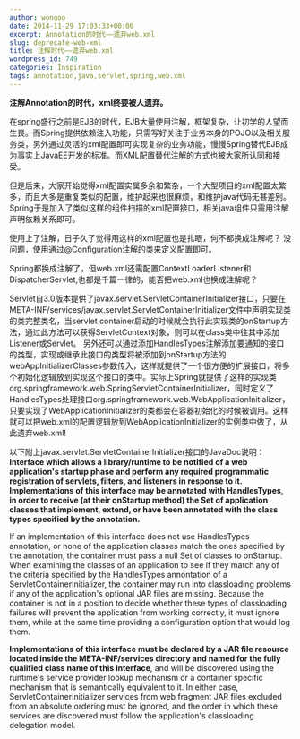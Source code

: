 ```yaml
---
author: wongoo
date: 2014-11-29 17:03:33+00:00
excerpt: Annotation的时代——遗弃web.xml
slug: deprecate-web-xml
title: 注解时代——遗弃web.xml
wordpress_id: 749
categories: Inspiration
tags: annotation,java,servlet,spring,web.xml
---
```


**注解Annotation的时代，xml终要被人遗弃。**


在spring盛行之前是EJB的时代，EJB大量使用注解，框架复杂，让初学的人望而生畏。而Spring提供依赖注入功能，只需写好关注于业务本身的POJO以及相关服务类，另外通过灵活的xml配置即可实现复杂的业务功能，慢慢Spring替代EJB成为事实上JavaEE开发的标准。而XML配置替代注解的方式也被大家所认同和接受。


但是后来，大家开始觉得xml配置实属多余和繁杂，一个大型项目的xml配置太繁多，而且大多是重复类似的配置，维护起来也很麻烦，和维护java代码无甚差别。Spring于是加入了类似这样的组件扫描的xml配置接口，相关java组件只需用注解声明依赖关系即可。


使用上了注解，日子久了觉得用这样的xml配置也是扎眼，何不都换成注解呢？ 没问题，使用通过@Configuration注解的类来定义配置即可。


Spring都换成注解了，但web.xml还需配置ContextLoaderListener和DispatcherServlet,也都是千篇一律的，能否把web.xml也换成注解呢？ 


Servlet自3.0版本提供了javax.servlet.ServletContainerInitializer接口，只要在META-INF/services/javax.servlet.ServletContainerInitializer文件中声明实现类的类完整类名，当servlet container启动的时候就会执行此实现类的onStartup方法，通过此方法可以获得ServletContext对象，则可以在class类中往其中添加Listener或Servlet。 另外还可以通过添加HandlesTypes注解添加要通知的接口的类型，实现或继承此接口的类型将被添加到onStartup方法的webAppInitializerClasses参数传入，这样就提供了一个很方便的扩展接口，将多个初始化逻辑放到实现这个接口的类中。实际上Spring就提供了这样的实现类org.springframework.web.SpringServletContainerInitializer，同时定义了HandlesTypes处理接口org.springframework.web.WebApplicationInitializer，只要实现了WebApplicationInitializer的类都会在容器初始化的时候被调用。这样就可以把web.xml的配置逻辑放到WebApplicationInitializer的实例类中做了，从此遗弃web.xml!


以下附上javax.servlet.ServletContainerInitializer接口的JavaDoc说明：
**Interface which allows a library/runtime to be notified of a web application's startup phase and perform any required programmatic registration of servlets, filters, and listeners in response to it. Implementations of this interface may be annotated with HandlesTypes, in order to receive (at their onStartup method) the Set of application classes that implement, extend, or have been annotated with the class types specified by the annotation.**

If an implementation of this interface does not use HandlesTypes annotation, or none of the application classes match the ones specified by the annotation, the container must pass a null Set of classes to onStartup. When examining the classes of an application to see if they match any of the criteria specified by the HandlesTypes annontation of a ServletContainerInitializer, the container may run into classloading problems if any of the application's optional JAR files are missing. Because the container is not in a position to decide whether these types of classloading failures will prevent the application from working correctly, it must ignore them, while at the same time providing a configuration option that would log them. 

**Implementations of this interface must be declared by a JAR file resource located inside the META-INF/services directory and named for the fully qualified class name of this interface**, and will be discovered using the runtime's service provider lookup mechanism or a container specific mechanism that is semantically equivalent to it. In either case, ServletContainerInitializer services from web fragment JAR files excluded from an absolute ordering must be ignored, and the order in which these services are discovered must follow the application's classloading delegation model.

